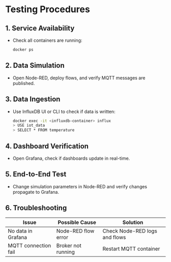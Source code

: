 # Testing Procedures

## 1. Service Availability

- Check all containers are running:
  ```sh
  docker ps
  ```

## 2. Data Simulation

- Open Node-RED, deploy flows, and verify MQTT messages are published.

## 3. Data Ingestion

- Use InfluxDB UI or CLI to check if data is written:
  ```sh
  docker exec -it <influxdb-container> influx
  > USE iot_data
  > SELECT * FROM temperature
  ```

## 4. Dashboard Verification

- Open Grafana, check if dashboards update in real-time.

## 5. End-to-End Test

- Change simulation parameters in Node-RED and verify changes propagate to Grafana.

## 6. Troubleshooting

| Issue                | Possible Cause         | Solution                        |
|----------------------|-----------------------|----------------------------------|
| No data in Grafana   | Node-RED flow error   | Check Node-RED logs and flows    |
| MQTT connection fail | Broker not running    | Restart MQTT container           | 